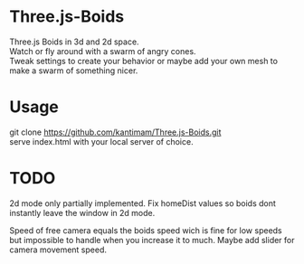 # Three.js-Boids
Three.js Boids in 3d and 2d space.  
Watch or fly around with a swarm of angry cones.  
Tweak settings to create your behavior or maybe add your own mesh to make a swarm of something nicer.   

# Usage
git clone https://github.com/kantimam/Three.js-Boids.git  
serve index.html with your local server of choice. 

# TODO
2d mode only partially implemented. 
Fix homeDist values so boids dont instantly leave the window in 2d mode.

Speed of free camera equals the boids speed wich is fine for low speeds but impossible to handle when you increase it to much.
Maybe add slider for camera movement speed.
